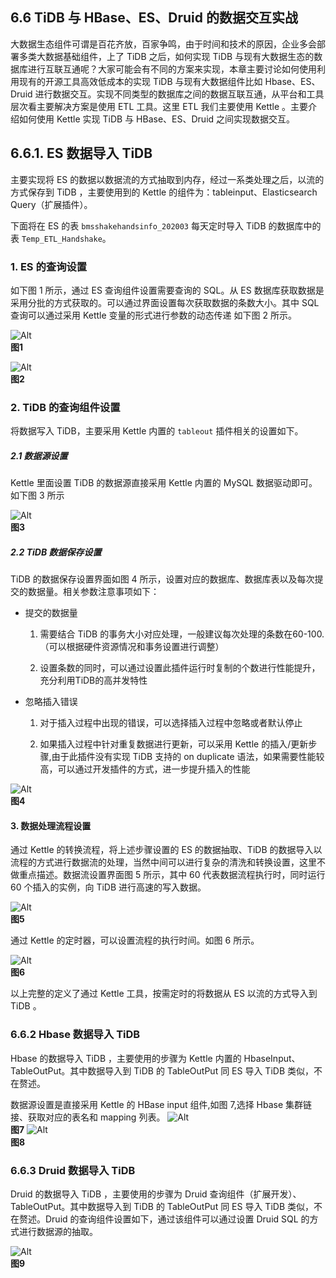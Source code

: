 ## 6.6 TiDB 与 HBase、ES、Druid  的数据交互实战

大数据生态组件可谓是百花齐放，百家争鸣，由于时间和技术的原因，企业多会部署多类大数据基础组件，上了 TiDB 之后，如何实现 TiDB  与现有大数据生态的数据库进行互联互通呢？大家可能会有不同的方案来实现，本章主要讨论如何使用利用现有的开源工具高效低成本的实现 TiDB 与现有大数据组件比如 Hbase、ES、Druid  进行数据交互。实现不同类型的数据库之间的数据互联互通，从平台和工具层次看主要解决方案是使用 ETL 工具。这里 ETL 我们主要使用 Kettle 。主要介绍如何使用 Kettle 实现 TiDB 与 HBase、ES、Druid 之间实现数据交互。

## 6.6.1. ES 数据导入 TiDB

   主要实现将 ES 的数据以数据流的方式抽取到内存，经过一系类处理之后，以流的方式保存到 TiDB  ，主要使用到的 Kettle 的组件为：tableinput、Elasticsearch Query（扩展插件）。

下面将在 ES 的表 `bmsshakehandsinfo_202003` 每天定时导入 TiDB 的数据库中的表 `Temp_ETL_Handshake`。


### 1. ES 的查询设置

  如下图 1 所示，通过 ES 查询组件设置需要查询的 SQL。从 ES  数据库获取数据是采用分批的方式获取的。可以通过界面设置每次获取数据的条数大小。其中 SQL  查询可以通过采用 Kettle 变量的形式进行参数的动态传递 如下图 2 所示。
  
![Alt](../..res/session4/chapter6/tidb-with-hbase-es-druid/1.png__original)   								
**图1**

![Alt](../..res/session4/chapter6/tidb-with-hbase-es-druid/2.png__original)   
**图2**


### 2. TiDB 的查询组件设置

   将数据写入 TiDB，主要采用 Kettle 内置的 `tableout` 插件相关的设置如下。
##### 2.1 数据源设置

   Kettle 里面设置 TiDB 的数据源直接采用 Kettle 内置的 MySQL 数据驱动即可。如下图 3 所示
   
![Alt](../..res/session4/chapter6/tidb-with-hbase-es-druid/3.png__original)   
**图3**

##### 2.2 TiDB 数据保存设置

TiDB 的数据保存设置界面如图 4 所示，设置对应的数据库、数据库表以及每次提交的数据量。相关参数注意事项如下：

- 提交的数据量

    1. 需要结合 TiDB 的事务大小对应处理，一般建议每次处理的条数在60-100.（可以根据硬件资源情况和事务设置进行调整）

    2. 设置条数的同时，可以通过设置此插件运行时复制的个数进行性能提升，充分利用TiDB的高并发特性

- 忽略插入错误

     1. 对于插入过程中出现的错误，可以选择插入过程中忽略或者默认停止

     2. 如果插入过程中针对重复数据进行更新，可以采用 Kettle 的插入/更新步骤,由于此插件没有实现 TiDB  支持的 on duplicate 语法，如果需要性能较高，可以通过开发插件的方式，进一步提升插入的性能

![Alt](../..res/session4/chapter6/tidb-with-hbase-es-druid/4.png__original)   
**图4**

#### 3. 数据处理流程设置

通过 Kettle 的转换流程，将上述步骤设置的 ES 的数据抽取、TiDB 的数据导入以流程的方式进行数据流的处理，当然中间可以进行复杂的清洗和转换设置，这里不做重点描述。数据流设置界面图 5 所示，其中 60 代表数据流程执行时，同时运行 60 个插入的实例，向 TiDB 进行高速的写入数据。

![Alt](../..res/session4/chapter6/tidb-with-hbase-es-druid/5.png__original)   
**图5**


 通过 Kettle 的定时器，可以设置流程的执行时间。如图 6 所示。
 
![Alt](../..res/session4/chapter6/tidb-with-hbase-es-druid/6.png__original)     
 **图6**
 
以上完整的定义了通过 Kettle 工具，按需定时的将数据从 ES 以流的方式导入到 TiDB 。

### 6.6.2 Hbase 数据导入 TiDB

 Hbase 的数据导入 TiDB ，主要使用的步骤为 Kettle  内置的 HbaseInput、TableOutPut。其中数据导入到 TiDB 的 TableOutPut 同 ES 导入 TiDB 类似，不在赘述。

数据源设置是直接采用 Kettle 的 HBase input 组件,如图 7,选择 Hbase 集群链接、获取对应的表名和 mapping 列表。
![Alt](../..res/session4/chapter6/tidb-with-hbase-es-druid/7.png__original)     
**图7**
![Alt](../..res/session4/chapter6/tidb-with-hbase-es-druid/8.png__original)   
**图8**


### 6.6.3 Druid 数据导入 TiDB

   Druid 的数据导入 TiDB ，主要使用的步骤为 Druid  查询组件（扩展开发）、TableOutPut。其中数据导入到 TiDB 的 TableOutPut 同 ES 导入 TiDB  类似，不在赘述。Druid 的查询组件设置如下，通过该组件可以通过设置 Druid SQL  的方式进行数据源的抽取。
  
![Alt](../..res/session4/chapter6/tidb-with-hbase-es-druid/9.png__original)   
**图9**
